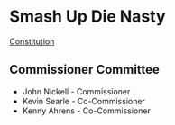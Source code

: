 # Smash Up Die Nasty

[Constitution](Constitution.md)

## Commissioner Committee

* John Nickell - Commissioner
* Kevin Searle - Co-Commissioner
* Kenny Ahrens - Co-Commissioner
